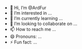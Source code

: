 - 👋 Hi, I’m @ArdFur
- 👀 I’m interested in ...
- 🌱 I’m currently learning ...
- 💞️ I’m looking to collaborate on ...
- 📫 How to reach me ...
- 😄 Pronouns: ...
- ⚡ Fun fact: ...

<!---
ArdFur/ArdFur is a ✨ special ✨ repository because its `README.md` (this file) appears on your GitHub profile.
You can click the Preview link to take a look at your changes.
--->
